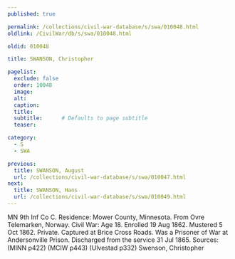 ```yaml
---
published: true

permalink: /collections/civil-war-database/s/swa/010048.html
oldlink: /CivilWar/db/s/swa/010048.html

oldid: 010048

title: SWANSON, Christopher

pagelist:
  exclude: false
  order: 10048
  image: 
  alt:
  caption:
  title:
  subtitle:      # Defaults to page subtitle
  teaser:

category: 
  - S 
  - SWA

previous:
  title: SWANSON, August
  url: /collections/civil-war-database/s/swa/010047.html  
next:
  title: SWANSON, Hans
  url: /collections/civil-war-database/s/swa/010049.html   
---
```

MN 9th Inf Co C. Residence: Mower County, Minnesota. From Ovre Telemarken, Norway. Civil War: Age 18. Enrolled 19 Aug 1862. Mustered 5 Oct 1862. Private. Captured at Brice Cross Roads. Was a Prisoner of War at Andersonville Prison. Discharged from the service 31 Jul 1865. Sources: (MINN p422) (MCIW p443) (Ulvestad p332) &#147;Swenson, Christopher&#148;